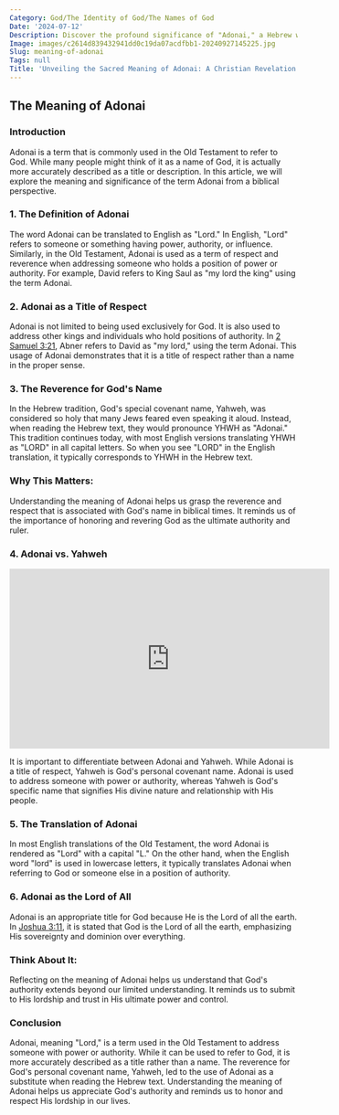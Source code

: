 ```yaml
---
Category: God/The Identity of God/The Names of God
Date: '2024-07-12'
Description: Discover the profound significance of "Adonai," a Hebrew word used to refer to God, in this enlightening article exploring its spiritual and cultural meanings.
Image: images/c2614d839432941dd0c19da07acdfbb1-20240927145225.jpg
Slug: meaning-of-adonai
Tags: null
Title: 'Unveiling the Sacred Meaning of Adonai: A Christian Revelation'
---
```


## The Meaning of Adonai

### Introduction

Adonai is a term that is commonly used in the Old Testament to refer to God. While many people might think of it as a name of God, it is actually more accurately described as a title or description. In this article, we will explore the meaning and significance of the term Adonai from a biblical perspective.

### 1. The Definition of Adonai

The word Adonai can be translated to English as "Lord." In English, "Lord" refers to someone or something having power, authority, or influence. Similarly, in the Old Testament, Adonai is used as a term of respect and reverence when addressing someone who holds a position of power or authority. For example, David refers to King Saul as "my lord the king" using the term Adonai.

### 2. Adonai as a Title of Respect

Adonai is not limited to being used exclusively for God. It is also used to address other kings and individuals who hold positions of authority. In [2 Samuel 3:21](https://www.bibleref.com/2-Samuel/3/2-Samuel-3-21.html), Abner refers to David as "my lord," using the term Adonai. This usage of Adonai demonstrates that it is a title of respect rather than a name in the proper sense.

### 3. The Reverence for God's Name

In the Hebrew tradition, God's special covenant name, Yahweh, was considered so holy that many Jews feared even speaking it aloud. Instead, when reading the Hebrew text, they would pronounce YHWH as "Adonai." This tradition continues today, with most English versions translating YHWH as "LORD" in all capital letters. So when you see "LORD" in the English translation, it typically corresponds to YHWH in the Hebrew text.

### Why This Matters:

Understanding the meaning of Adonai helps us grasp the reverence and respect that is associated with God's name in biblical times. It reminds us of the importance of honoring and revering God as the ultimate authority and ruler.

### 4. Adonai vs. Yahweh


<iframe width="560" height="315" src="https://www.youtube.com/embed/aINql-Vyuak" frameborder="0" allow="autoplay; encrypted-media" allowfullscreen></iframe>


It is important to differentiate between Adonai and Yahweh. While Adonai is a title of respect, Yahweh is God's personal covenant name. Adonai is used to address someone with power or authority, whereas Yahweh is God's specific name that signifies His divine nature and relationship with His people.

### 5. The Translation of Adonai

In most English translations of the Old Testament, the word Adonai is rendered as "Lord" with a capital "L." On the other hand, when the English word "lord" is used in lowercase letters, it typically translates Adonai when referring to God or someone else in a position of authority.

### 6. Adonai as the Lord of All

Adonai is an appropriate title for God because He is the Lord of all the earth. In [Joshua 3:11](https://www.bibleref.com/Joshua/3/Joshua-3-11.html), it is stated that God is the Lord of all the earth, emphasizing His sovereignty and dominion over everything.

### Think About It:

Reflecting on the meaning of Adonai helps us understand that God's authority extends beyond our limited understanding. It reminds us to submit to His lordship and trust in His ultimate power and control.

### Conclusion

Adonai, meaning "Lord," is a term used in the Old Testament to address someone with power or authority. While it can be used to refer to God, it is more accurately described as a title rather than a name. The reverence for God's personal covenant name, Yahweh, led to the use of Adonai as a substitute when reading the Hebrew text. Understanding the meaning of Adonai helps us appreciate God's authority and reminds us to honor and respect His lordship in our lives.